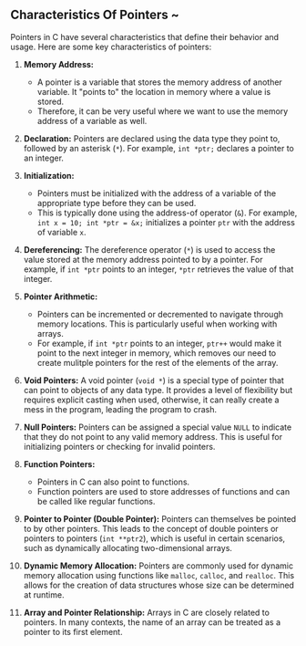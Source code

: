 ## Characteristics Of Pointers ~

Pointers in C have several characteristics that define their behavior and usage. Here are some key characteristics of pointers:

1. **Memory Address:**
   * A pointer is a variable that stores the memory address of another variable. It "points to" the location in memory where a value is stored. 
   * Therefore, it can be very useful where we want to use the memory address of a variable as well.

2. **Declaration:**
Pointers are declared using the data type they point to, followed by an asterisk (`*`). For example, `int *ptr;` declares a pointer to an integer.

3. **Initialization:**
   * Pointers must be initialized with the address of a variable of the appropriate type before they can be used. 
   * This is typically done using the address-of operator (`&`). 
   For example, `int x = 10; int *ptr = &x;` initializes a pointer `ptr` with the address of variable `x`.

4. **Dereferencing:**
The dereference operator (`*`) is used to access the value stored at the memory address pointed to by a pointer. For example, if `int *ptr` points to an integer, `*ptr` retrieves the value of that integer.

5. **Pointer Arithmetic:**
   * Pointers can be incremented or decremented to navigate through memory locations. This is particularly useful when working with arrays.
   * For example, if `int *ptr` points to an integer, `ptr++` would make it point to the next integer in memory, which removes our need to create mulitple pointers for the rest of the elements of the array.

6. **Void Pointers:**
A void pointer (`void *`) is a special type of pointer that can point to objects of any data type. It provides a level of flexibility but requires explicit casting when used, otherwise, it can really create a mess in the program, leading the program to crash.

7. **Null Pointers:**
Pointers can be assigned a special value `NULL` to indicate that they do not point to any valid memory address. This is useful for initializing pointers or checking for invalid pointers.

8. **Function Pointers:**
   * Pointers in C can also point to functions. 
   * Function pointers are used to store addresses of functions and can be called like regular functions.

9. **Pointer to Pointer (Double Pointer):**
Pointers can themselves be pointed to by other pointers. This leads to the concept of double pointers or pointers to pointers (`int **ptr2`), which is useful in certain scenarios, such as dynamically allocating two-dimensional arrays.

10. **Dynamic Memory Allocation:**
Pointers are commonly used for dynamic memory allocation using functions like `malloc`, `calloc`, and `realloc`. This allows for the creation of data structures whose size can be determined at runtime.

11. **Array and Pointer Relationship:**
Arrays in C are closely related to pointers. In many contexts, the name of an array can be treated as a pointer to its first element.